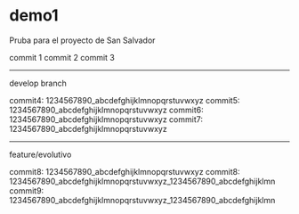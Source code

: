 # demo1
Pruba para el proyecto de San Salvador

commit 1
commit 2
commit 3

---

develop branch

commit4: 1234567890_abcdefghijklmnopqrstuvwxyz
commit5: 1234567890_abcdefghijklmnopqrstuvwxyz
commit6: 1234567890_abcdefghijklmnopqrstuvwxyz
commit7: 1234567890_abcdefghijklmnopqrstuvwxyz

---

feature/evolutivo

commit8: 1234567890_abcdefghijklmnopqrstuvwxyz
commit8: 1234567890_abcdefghijklmnopqrstuvwxyz_1234567890_abcdefghijklmn
commit9: 1234567890_abcdefghijklmnopqrstuvwxyz_1234567890_abcdefghijklmn

